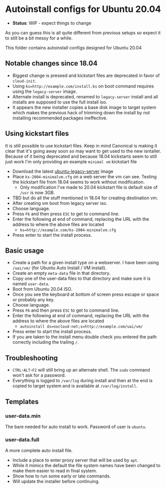 # Autoinstall configs for Ubuntu 20.04

- **Status**: WIP - expect things to change

As you can guess this is all quite different from previous setups so expect it to still be a bit messy for a while.

This folder contains autoinstall configs designed for Ubuntu 20.04

## Notable changes since 18.04

- Biggest change is preseed and kickstart files are deprecated in favor of `cloud-init`.
- Using `ks=http://example.com/install.ks` on boot command requires using the `legacy-server` image.
- Alternate install is deprecated, renamed to `legacy-server` install and all installs are supposed to use the full install iso.
- It appears the new installer copies a base disk image to target system which makes the previous hack of trimming down the install by not installing recommended packages ineffective.

## Using kickstart files

It is still possible to use kickstart files.  Keep in mind Canonical is making it clear that it's going away soon so may want to get used to the new isntaller.  Because of it being deprecated and because 18.04 kickstarts seem to still just work I'm only providing an example `minimal vm` kickstart file

- Download the latest [ubuntu-legacy-server](http://cdimage.ubuntu.com/ubuntu-legacy-server/releases/20.04/release/) image
- Place `ks-2004-minimalvm.cfg` on a web server the vm can see.  Testing the kickstart file from 18.04 seems to work without modification.
    - Only modification I've made to 20.04 kickstart file is default size of `/usr` is now 3GB.
- TBD but do all the stuff mentioned in 18.04 for creating destination vm.
- After creating vm boot from legacy server iso.
- Choose language.
- Press `F6` and then press `ESC` to get to command line.
- Enter the following at end of command, replacing the URL with the address to where the above files are located
    - `ks=http://example.com/ks-2004-minimalvm.cfg`
- Press enter to start the install process.

## Basic usage

- Create a path for a given install type on a webserver.  I have been using `/uai/vm/` (for Ubuntu Auto Install / VM install).
- Create an empty `meta-data` file in that directory.
- Copy one of the user-data files to that directory and make sure it is named `user-data`.
- Boot from Ubuntu 20.04 ISO.
- Once you see the keyboard at bottom of screen press escape or space or probably any key.
- Choose language.
- Press `F6` and then press `ESC` to get to command line.
- Enter the following at end of command, replacing the URL with the address to where the above files are located
    - `autoinstall ds=nocloud-net;s=http://example.com/uai/vm/`
- Press enter to start the install process.
- If you are taken to the install menu double check you entered the path correctly including the trailing `/`.

## Troubleshooting

- `CTRL`-`ALT`-`F2` will still bring up an alternate shell.  The `sudo` command won't ask for a password.
- Everything is logged to `/var/log` during install and then at the end is copied to target system and is available at `/var/log/install`.

## Templates

### user-data.min

The bare needed for auto install to work.  Password of user is `ubuntu`.

### user-data.full

A more complete auto install file.

- Include a place to enter proxy server that will be used by `apt`.
- While it mimics the default the file system names have been changed to make them easier to read in final system.
- Show how to run some early or late commands.
- Will update the installer before continuing.
